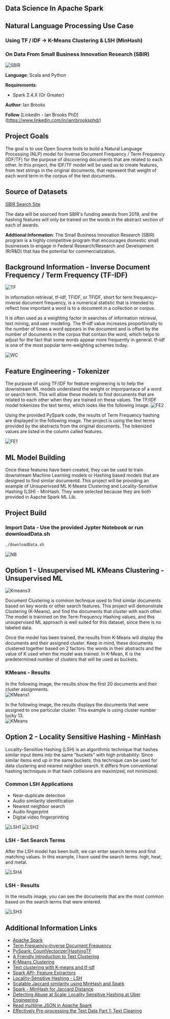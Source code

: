 ## Data Science In Apache Spark
## Natural Language Processing Use Case
### Using TF / IDF -> K-Means Clustering & LSH (MinHash)
### On Data From Small Business Innovation Research (SBIR)

![SBIR](https://s11759.pcdn.co/wp-content/uploads/2018/04/SBIR_logo.jpg "SBIR")

**Language**: Scala and Python

**Requirements**: 
- Spark 2.4.X (Or Greater)

**Author**: Ian Brooks

**Follow** [LinkedIn - Ian Brooks PhD] (https://www.linkedin.com/in/ianrbrooksphd/)

## Project Goals
The goal is to use Open Source tools to build a Natural Language Processing (NLP) model for Inverse Document Frequency / Term Frequency (IDF/TF) for the purpose of discovering documents that are related to each other.  In this project, the IDF/TF model will be used as to create features, from text strings in the original documents, that represent that weight of each word term in the corpus of the text documents.  

## Source of Datasets 

[SBIR Search Site](https://www.sbir.gov/sbirsearch/award/all)

The data will be sourced from SBIR's funding awards from 2019, and the hashing features will only be trained on the words in the abstract section of each of awards.

**Addtional Information**: The Small Business Innovation Research (SBIR) program is a highly competitive program that encourages domestic small businesses to engage in Federal Research/Research and Development (R/R&D) that has the potential for commercialization. 

## Background Information - Inverse Document Frequency / Term Frequency (TF-IDF)
![TF](https://github.com/BrooksIan/SBIR_TFIDF_KMeans/blob/master/TFIDF.jpg "tf")

In information retrieval, tf–idf, TFIDF, or TFIDF, short for term frequency–inverse document frequency, is a numerical statistic that is intended to reflect how important a word is to a document in a collection or corpus.

It is often used as a weighting factor in searches of information retrieval, text mining, and user modeling. The tf–idf value increases proportionally to the number of times a word appears in the document and is offset by the number of documents in the corpus that contain the word, which helps to adjust for the fact that some words appear more frequently in general. tf–idf is one of the most popular term-weighting schemes today.

![WC](word-clouds.png "WC")

## Feature Engineering - Tokenizer
The purpose of using TF/IDF for feature engineering is to help the downstream ML models understand the weight or imporpantace of a word or search term.  This will allow these models to find documents that are related to each other when they are trained on these values.  The TF/IDF model tokenizes the text terms, which looks like the following image. 
![FE2](https://github.com/BrooksIan/SBIR_TFIDF_KMeans/blob/master/tfidf_detail.png "tf2" )

Using the provided PySpark code, the results of Term Frequency hashing are displayed in the following image.  The project is using the text terms provided by the abstracts from the original documents.  The tokenized values are listed in the column called features.  

![FE1](https://github.com/BrooksIan/SBIR_TFIDF_KMeans/blob/master/featureEng.png "Fe2")

## ML Model Building

Once these features have been created, they can be used to train downstream Machine Learning models or Hashing based models that are designed to find similar documentd.  This project will be providing an example of Unsuperivsed ML K-Means Clustering and Locality-Sensitive Hashing (LSH) - MinHash.  They were selected because they are both provided in Aapche Spark ML Lib.

 ## Project Build

 ### Import Data - Use the provided Jypter Notebook or run downloadData.sh

```bash
./downloadData.sh
```

![NB](https://github.com/BrooksIan/SBIR_TFIDF_KMeans/blob/master/notebook.png)

## Option 1 - Unsupervised ML KMeans Clustering - Unsupervised ML

![Kmeans3](kmeansCLusters.jpg "kmeans3")

Document Clustering is common technque used to find similar documents based on key words or other search features.  This project will demonstrate Clustering (K-Means), and find the documents that cluster with each other.  The model is trainined on the Term Frequency Hashing values, and this unsupervised ML approach is well suited for this dataset, since there is no labeled data.  

Once the model has been trained, the results from K-Means will display the documents and their assigned cluster.  Keep in mind, these documents clustered together based on 2 factors: the words in their abstracts and the value of K used when the model was trained.  In K-Mean, K is the predetermined number of clusters that will be used as buckets.  

### KMeans - Results

In the following image, the results show the first 20 documents and their cluster assignments.  
![KMeans1](https://github.com/BrooksIan/SBIR_TFIDF_KMeans/blob/master/ClusterByDocs.png "kmeans1")

In the following image, the results displays the documents that were assigned to one particular cluster.  This example is using cluster number lucky 13.  
![KMeans](https://github.com/BrooksIan/SBIR_TFIDF_KMeans/blob/master/clusterResults.png "kmeans")

## Option 2 - Locality Sensitive Hashing - MinHash

Locality-Sensitive Hashing (LSH) is an algorithmic technique that hashes similar input items into the same "buckets" with high probability.  Since similar items end up in the same buckets, this technique can be used for data clustering and nearest neighbor search. It differs from conventional hashing techniques in that hash collisions are maximized, not minimized.

### Common LSH Applications

* Near-duplicate detection
* Audio similarity identification
* Nearest neighbor search
* Audio fingerprint
* Digital video fingerprinting

![LSH1](https://github.com/BrooksIan/SBIR_TFIDF_KMeans/blob/master/MinHashBuckets.png "lsh1")
![LSH2](https://github.com/BrooksIan/SBIR_TFIDF_KMeans/blob/master/benchmark-minhashlsh-algorithm-on-spark-5-638.jpg "lsh2")

### LSH - Set Search Terms

After the LSH model has been built, we can enter search terms and find matching values.  In this example, I have used the search terms: high, heat, and metal. 

![LSH4](https://github.com/BrooksIan/SBIR_TFIDF_KMeans/blob/master/searchTerms.png "lsh4")

### LSH - Results

In the results image, you can see the documents that are the most common based on the search terms that were entered. 

![LSH3](https://github.com/BrooksIan/SBIR_TFIDF_KMeans/blob/master/LSH_Resutls.png "lsh3")

## Additional Information Links
* [Apache Spark](https://spark.apache.org/)
* [Term Frequency–Inverse Document Frequency](https://en.wikipedia.org/wiki/Tf%E2%80%93idf)
* [PySpark: CountVectorizer|HashingTF](https://towardsdatascience.com/countvectorizer-hashingtf-e66f169e2d4e)
* [A Friendly Introduction to Text Clustering](https://towardsdatascience.com/a-friendly-introduction-to-text-clustering-fa996bcefd04)
* [K-Means Clustering](https://en.wikipedia.org/wiki/K-means_clustering)
* [Text clustering with K-means and tf-idf](https://medium.com/@MSalnikov/text-clustering-with-k-means-and-tf-idf-f099bcf95183)
* [Spark API- Feature Extractors](https://spark.apache.org/docs/2.2.3/ml-features.html#countvectorizer)
* [Locality-Sensitive Hashing - LSH](https://en.wikipedia.org/wiki/Locality-sensitive_hashing)
* [Scalable Jaccard similarity using MinHash and Spark](https://towardsdatascience.com/scalable-jaccard-similarity-using-minhash-and-spark-85d00a007c5e)
* [Spark - MinHash for Jaccard Distance](https://george-jen.gitbook.io/data-science-and-apache-spark/minhash-for-jaccard-distance)
* [Detecting Abuse at Scale: Locality Sensitive Hashing at Uber Engineering](https://databricks.com/blog/2017/05/09/detecting-abuse-scale-locality-sensitive-hashing-uber-engineering.html)
* [Read multiline JSON in Apache Spark](https://stackoverflow.com/questions/38545850/read-multiline-json-in-apache-spark)
* [Effectively Pre-processing the Text Data Part 1: Text Cleaning](https://towardsdatascience.com/effectively-pre-processing-the-text-data-part-1-text-cleaning-9ecae119cb3e)
